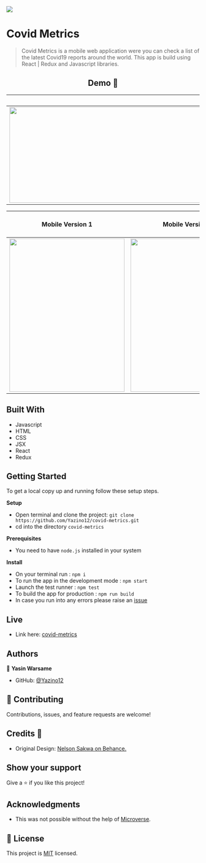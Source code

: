![](https://img.shields.io/badge/Microverse-blueviolet)

# Covid Metrics

> Covid Metrics is a mobile web application were you can check a list of the latest Covid19 reports around the world. This app is build using React | Redux and Javascript libraries.

<h2 align="center">
  Demo 📝
</h2>

|                                                    **Desktop Version1**                                                    |                                                    **Desktop Version2**                                                    |
| :------------------------------------------------------------------------------------------------------------------------: | :------------------------------------------------------------------------------------------------------------------------: |
| <img src="https://github.com/Yazino12/capstone-project1/blob/dev/src/assets/demo4.png?raw=true" width="1200" height="250"> | <img src="https://github.com/Yazino12/capstone-project1/blob/dev/src/assets/demo5.png?raw=true" width="1200" height="250"> |

|                                                   **Mobile Version 1**                                                    |                                                   **Mobile Version 2**                                                    |                                                   **Mobile Version 3**                                                    | **Mobile Version 4** |
| :-----------------------------------------------------------------------------------------------------------------------: | :-----------------------------------------------------------------------------------------------------------------------: | :-----------------------------------------------------------------------------------------------------------------------: | -------------------- |
| <img src="https://github.com/Yazino12/capstone-project1/blob/dev/src/assets/demo1.png?raw=true" width="300" height="400"> | <img src="https://github.com/Yazino12/capstone-project1/blob/dev/src/assets/demo2.png?raw=true" width="300" height="400"> | <img src="https://github.com/Yazino12/capstone-project1/blob/dev/src/assets/demo3.png?raw=true" width="300" height="400"> |

## Built With

- Javascript
- HTML
- CSS
- JSX
- React
- Redux

## Getting Started

To get a local copy up and running follow these setup steps.

**Setup**

- Open terminal and clone the project: `git clone https://github.com/Yazino12/covid-metrics.git`
- cd into the directory `covid-metrics`

**Prerequisites**

- You need to have `node.js` installed in your system

**Install**

- On your terminal run : `npm i`
- To run the app in the development mode : `npm start`
- Launch the test runner : `npm test`
- To build the app for production : `npm run build`
- In case you run into any errors please raise an [issue](https://github.com/Yazino12/covid-metrics/issues)

## Live

- Link here: [covid-metrics](https://covid-metrics.netlify.app)

## Authors

👤 **Yasin Warsame**

- GitHub: [@Yazino12](https://github.com/Yazino12)

## 🤝 Contributing

Contributions, issues, and feature requests are welcome!

## Credits 💙

- Original Design: [Nelson Sakwa on Behance.](https://www.behance.net/sakwadesignstudio)

## Show your support

Give a ⭐️ if you like this project!

## Acknowledgments

- This was not possible without the help of [Microverse](https://github.com/microverseinc/curriculum-transversal-skills/blob/main/documentation/hello_microverse_project.md).

## 📝 License

This project is [MIT](./MIT.md) licensed.
